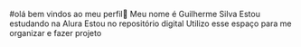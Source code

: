 #olá bem vindos ao meu perfil💯
Meu nome é Guilherme Silva
Estou estudando na Alura
Estou no repositório digital
Utilizo esse espaço para me organizar e fazer projeto

